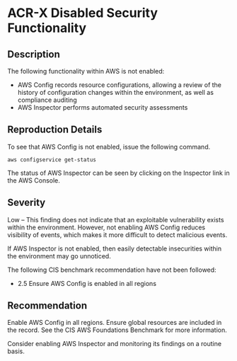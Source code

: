 ACR-X Disabled Security Functionality
=====================================

Description
-----------
The following functionality within AWS is not enabled:
  * AWS Config records resource configurations, allowing a review of the history of configuration changes within the environment, as well as compliance auditing
  * AWS Inspector performs automated security assessments

Reproduction Details
--------------------
To see that AWS Config is not enabled, issue the following command.

    aws configservice get-status

The status of AWS Inspector can be seen by clicking on the Inspector link in the AWS Console.

Severity
--------
Low – This finding does not indicate that an exploitable vulnerability exists within the environment. However, not enabling AWS Config reduces visibility of events, which makes it more difficult to detect malicious events.

If AWS Inspector is not enabled, then easily detectable insecurities within the environment may go unnoticed.

The following CIS benchmark recommendation have not been followed:
  * 2.5 Ensure AWS Config is enabled in all regions

Recommendation
--------------
Enable AWS Config in all regions. Ensure global resources are included in the record. See the CIS AWS Foundations Benchmark for more information.

Consider enabling AWS Inspector and monitoring its findings on a routine basis.


